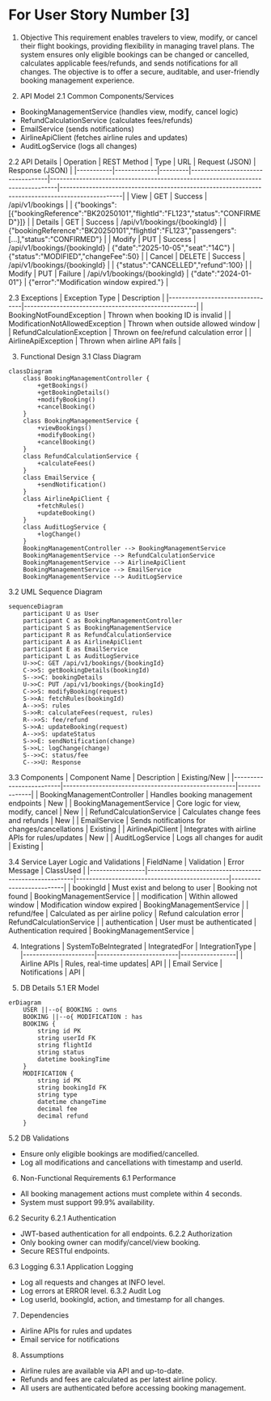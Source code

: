 # For User Story Number [3]

1. Objective
This requirement enables travelers to view, modify, or cancel their flight bookings, providing flexibility in managing travel plans. The system ensures only eligible bookings can be changed or cancelled, calculates applicable fees/refunds, and sends notifications for all changes. The objective is to offer a secure, auditable, and user-friendly booking management experience.

2. API Model
2.1 Common Components/Services
- BookingManagementService (handles view, modify, cancel logic)
- RefundCalculationService (calculates fees/refunds)
- EmailService (sends notifications)
- AirlineApiClient (fetches airline rules and updates)
- AuditLogService (logs all changes)

2.2 API Details
| Operation | REST Method | Type    | URL                              | Request (JSON)                                                                 | Response (JSON)                                                                                 |
|-----------|-------------|---------|----------------------------------|--------------------------------------------------------------------------------|-------------------------------------------------------------------------------------------------|
| View      | GET         | Success | /api/v1/bookings                 |                                            | {"bookings":[{"bookingReference":"BK20250101","flightId":"FL123","status":"CONFIRMED"}]} |
| Details   | GET         | Success | /api/v1/bookings/{bookingId}     |                                            | {"bookingReference":"BK20250101","flightId":"FL123","passengers":[...],"status":"CONFIRMED"} |
| Modify    | PUT         | Success | /api/v1/bookings/{bookingId}     | {"date":"2025-10-05","seat":"14C"}                                         | {"status":"MODIFIED","changeFee":50} |
| Cancel    | DELETE      | Success | /api/v1/bookings/{bookingId}     |                                            | {"status":"CANCELLED","refund":100} |
| Modify    | PUT         | Failure | /api/v1/bookings/{bookingId}     | {"date":"2024-01-01"}                                                         | {"error":"Modification window expired."} |

2.3 Exceptions
| Exception Type                  | Description                                         |
|---------------------------------|-----------------------------------------------------|
| BookingNotFoundException        | Thrown when booking ID is invalid                    |
| ModificationNotAllowedException | Thrown when outside allowed window                   |
| RefundCalculationException      | Thrown on fee/refund calculation error               |
| AirlineApiException             | Thrown when airline API fails                        |

3. Functional Design
3.1 Class Diagram
```mermaid
classDiagram
    class BookingManagementController {
        +getBookings()
        +getBookingDetails()
        +modifyBooking()
        +cancelBooking()
    }
    class BookingManagementService {
        +viewBookings()
        +modifyBooking()
        +cancelBooking()
    }
    class RefundCalculationService {
        +calculateFees()
    }
    class EmailService {
        +sendNotification()
    }
    class AirlineApiClient {
        +fetchRules()
        +updateBooking()
    }
    class AuditLogService {
        +logChange()
    }
    BookingManagementController --> BookingManagementService
    BookingManagementService --> RefundCalculationService
    BookingManagementService --> AirlineApiClient
    BookingManagementService --> EmailService
    BookingManagementService --> AuditLogService
```

3.2 UML Sequence Diagram
```mermaid
sequenceDiagram
    participant U as User
    participant C as BookingManagementController
    participant S as BookingManagementService
    participant R as RefundCalculationService
    participant A as AirlineApiClient
    participant E as EmailService
    participant L as AuditLogService
    U->>C: GET /api/v1/bookings/{bookingId}
    C->>S: getBookingDetails(bookingId)
    S-->>C: bookingDetails
    U->>C: PUT /api/v1/bookings/{bookingId}
    C->>S: modifyBooking(request)
    S->>A: fetchRules(bookingId)
    A-->>S: rules
    S->>R: calculateFees(request, rules)
    R-->>S: fee/refund
    S->>A: updateBooking(request)
    A-->>S: updateStatus
    S->>E: sendNotification(change)
    S->>L: logChange(change)
    S-->>C: status/fee
    C-->>U: Response
```

3.3 Components
| Component Name           | Description                                         | Existing/New |
|-------------------------|-----------------------------------------------------|--------------|
| BookingManagementController | Handles booking management endpoints             | New          |
| BookingManagementService    | Core logic for view, modify, cancel              | New          |
| RefundCalculationService    | Calculates change fees and refunds               | New          |
| EmailService                | Sends notifications for changes/cancellations    | Existing     |
| AirlineApiClient            | Integrates with airline APIs for rules/updates   | New          |
| AuditLogService             | Logs all changes for audit                       | Existing     |

3.4 Service Layer Logic and Validations
| FieldName       | Validation                                             | Error Message                                 | ClassUsed                |
|-----------------|-------------------------------------------------------|-----------------------------------------------|--------------------------|
| bookingId       | Must exist and belong to user                         | Booking not found                             | BookingManagementService |
| modification    | Within allowed window                                 | Modification window expired                   | BookingManagementService |
| refund/fee      | Calculated as per airline policy                      | Refund calculation error                      | RefundCalculationService |
| authentication  | User must be authenticated                            | Authentication required                       | BookingManagementService |

4. Integrations
| SystemToBeIntegrated | IntegratedFor            | IntegrationType |
|----------------------|-------------------------|-----------------|
| Airline APIs         | Rules, real-time updates| API             |
| Email Service        | Notifications           | API             |

5. DB Details
5.1 ER Model
```mermaid
erDiagram
    USER ||--o{ BOOKING : owns
    BOOKING ||--o{ MODIFICATION : has
    BOOKING {
        string id PK
        string userId FK
        string flightId
        string status
        datetime bookingTime
    }
    MODIFICATION {
        string id PK
        string bookingId FK
        string type
        datetime changeTime
        decimal fee
        decimal refund
    }
```

5.2 DB Validations
- Ensure only eligible bookings are modified/cancelled.
- Log all modifications and cancellations with timestamp and userId.

6. Non-Functional Requirements
6.1 Performance
- All booking management actions must complete within 4 seconds.
- System must support 99.9% availability.

6.2 Security
6.2.1 Authentication
- JWT-based authentication for all endpoints.
6.2.2 Authorization
- Only booking owner can modify/cancel/view booking.
- Secure RESTful endpoints.

6.3 Logging
6.3.1 Application Logging
- Log all requests and changes at INFO level.
- Log errors at ERROR level.
6.3.2 Audit Log
- Log userId, bookingId, action, and timestamp for all changes.

7. Dependencies
- Airline APIs for rules and updates
- Email service for notifications

8. Assumptions
- Airline rules are available via API and up-to-date.
- Refunds and fees are calculated as per latest airline policy.
- All users are authenticated before accessing booking management.